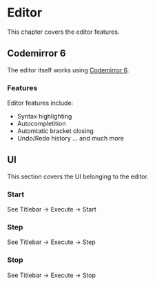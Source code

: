 # Editor

This chapter covers the editor features.

## Codemirror 6

The editor itself works using [Codemirror 6](https://codemirror.net/6/).

### Features

Editor features include:

- Syntax highlighting
- Autocompletition
- Automtatic bracket closing
- Undo/Redo history
  ... and much more

## UI

This section covers the UI belonging to the editor.

### Start

See Titlebar -> Execute -> Start

### Step

See Titlebar -> Execute -> Step

### Stop

See Titlebar -> Execute -> Stop
